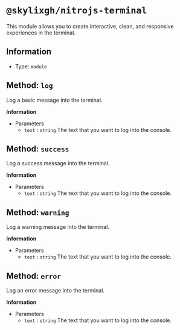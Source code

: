 # `@skylixgh/nitrojs-terminal`

This module allows you to create interactive, clean, and responsive experiences in the terminal.

## Information

-   Type: `module`

## Method: `log`

Log a basic message into the terminal.

**Information**

-   Parameters
    -   `text` : `string` The text that you want to log into the console.

## Method: `success`

Log a success message into the terminal.

**Information**

-   Parameters
    -   `text` : `string` The text that you want to log into the console.

## Method: `warning`

Log a warning message into the terminal.

**Information**

-   Parameters
    -   `text` : `string` The text that you want to log into the console.

## Method: `error`

Log an error message into the terminal.

**Information**

-   Parameters
    -   `text` : `string` The text that you want to log into the console.
